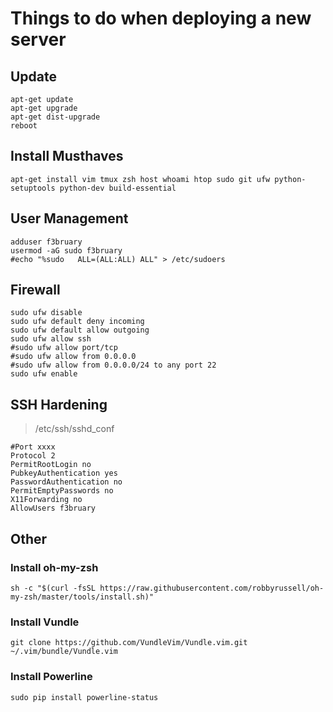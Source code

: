 # Things to do when deploying a new server

## Update
```
apt-get update
apt-get upgrade
apt-get dist-upgrade
reboot
```

## Install Musthaves
```
apt-get install vim tmux zsh host whoami htop sudo git ufw python-setuptools python-dev build-essential
```

## User Management
```
adduser f3bruary
usermod -aG sudo f3bruary
#echo "%sudo   ALL=(ALL:ALL) ALL" > /etc/sudoers
```

## Firewall
```
sudo ufw disable
sudo ufw default deny incoming
sudo ufw default allow outgoing
sudo ufw allow ssh
#sudo ufw allow port/tcp
#sudo ufw allow from 0.0.0.0
#sudo ufw allow from 0.0.0.0/24 to any port 22
sudo ufw enable
```

## SSH Hardening

> /etc/ssh/sshd_conf
```
#Port xxxx
Protocol 2
PermitRootLogin no
PubkeyAuthentication yes
PasswordAuthentication no
PermitEmptyPasswords no
X11Forwarding no
AllowUsers f3bruary
```

## Other
### Install oh-my-zsh
`sh -c "$(curl -fsSL https://raw.githubusercontent.com/robbyrussell/oh-my-zsh/master/tools/install.sh)"`
### Install Vundle
`git clone https://github.com/VundleVim/Vundle.vim.git ~/.vim/bundle/Vundle.vim`
### Install Powerline
`sudo pip install powerline-status`

